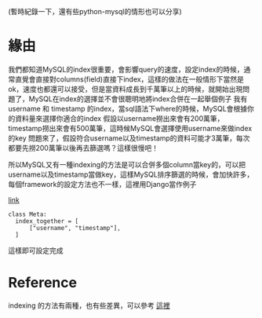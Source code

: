 (暫時紀錄一下，還有些python-mysql的情形也可以分享)
# 緣由

我們都知道MySQL的index很重要，會影響query的速度，設定index的時候，通常直覺會直接對columns(field)直接下index，這樣的做法在一般情形下當然是ok，速度也都還可以接受，但是當資料成長到千萬筆以上的時候，就開始出現問題了，MySQL在index的選擇並不會很聰明地將index合併在一起舉個例子
我有username 和 timestamp 的index，當sql語法下where的時候，MySQL會根據你的資料量來選擇你適合的index
假設以username撈出來會有200萬筆，timestamp撈出來會有500萬筆，這時候MySQL會選擇使用username來做index的key
問題來了，假設符合username以及timestamp的資料可能才3萬筆，每次都要先撈200萬筆以後再去篩選嗎？這樣很慢吧！

所以MySQL又有一種indexing的方法是可以合併多個column當key的，可以把username以及timestamp當做key，這樣MySQL排序篩選的時候，會加快許多，每個framework的設定方法也不一樣，這裡用Django當作例子

[link](https://docs.djangoproject.com/en/1.9/ref/models/options/#index-together)
```
class Meta:
  index_together = [
      ["username", "timestamp"],
  ]
```
這樣即可設定完成

# Reference
indexing 的方法有兩種，也有些差異，可以參考
[這裡](https://www.percona.com/blog/2014/01/03/multiple-column-index-vs-multiple-indexes-with-mysql-56/)
